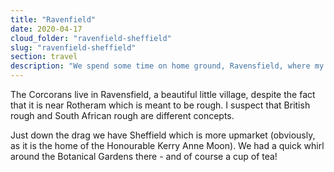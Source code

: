```yaml
---
title: "Ravenfield"
date: 2020-04-17
cloud_folder: "ravenfield-sheffield"
slug: "ravenfield-sheffield"
section: travel
description: "We spend some time on home ground, Ravensfield, where my daughter lives. Coincidentally, a life-long friend lives just down the drag in Sheffield."
---
```


The Corcorans live in Ravensfield, a beautiful little village, despite the fact that it is near Rotheram which is meant to be rough. I suspect that British rough and South African rough are different concepts.

Just down the drag we have Sheffield which is more upmarket (obviously, as it is the home of the
Honourable Kerry Anne Moon). We had a quick whirl around the Botanical Gardens there - and of
course a cup of tea!
